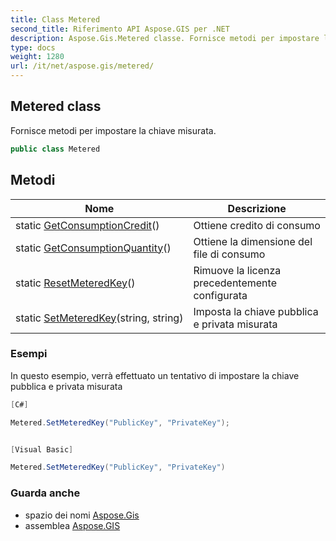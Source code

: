 ```yaml
---
title: Class Metered
second_title: Riferimento API Aspose.GIS per .NET
description: Aspose.Gis.Metered classe. Fornisce metodi per impostare la chiave misurata.
type: docs
weight: 1280
url: /it/net/aspose.gis/metered/
---
```

## Metered class

Fornisce metodi per impostare la chiave misurata.

```csharp
public class Metered
```

## Metodi

| Nome | Descrizione |
| --- | --- |
| static [GetConsumptionCredit](../../aspose.gis/metered/getconsumptioncredit/)() | Ottiene credito di consumo |
| static [GetConsumptionQuantity](../../aspose.gis/metered/getconsumptionquantity/)() | Ottiene la dimensione del file di consumo |
| static [ResetMeteredKey](../../aspose.gis/metered/resetmeteredkey/)() | Rimuove la licenza precedentemente configurata |
| static [SetMeteredKey](../../aspose.gis/metered/setmeteredkey/)(string, string) | Imposta la chiave pubblica e privata misurata |

### Esempi

In questo esempio, verrà effettuato un tentativo di impostare la chiave pubblica e privata misurata

```csharp
[C#]

Metered.SetMeteredKey("PublicKey", "PrivateKey");


[Visual Basic]

Metered.SetMeteredKey("PublicKey", "PrivateKey")
```

### Guarda anche

* spazio dei nomi [Aspose.Gis](../../aspose.gis/)
* assemblea [Aspose.GIS](../../)


